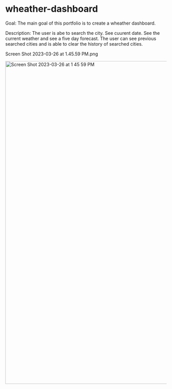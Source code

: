 # wheather-dashboard

Goal:
The main goal of this portfolio is to create a wheather dashboard. 

Description:
The user is abe to search the city. See cuurent date. See the current weather and see a five day forecast. The user can see previous searched cities and is able to clear the history of searched cities. 

Screen Shot 2023-03-26 at 1.45.59 PM.png 


<img width="1008" alt="Screen Shot 2023-03-26 at 1 45 59 PM" src="https://user-images.githubusercontent.com/113000820/227803731-1bd210c1-0ff2-4ec5-b68d-12c36ae66fe6.png">

